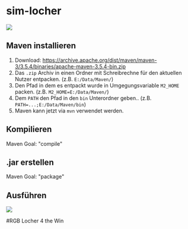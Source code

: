 # sim-locher

![](https://patrick-sachs.de/content/_/wolc/maven.png)

## Maven installieren

1. Download: https://archive.apache.org/dist/maven/maven-3/3.5.4/binaries/apache-maven-3.5.4-bin.zip
2. Das `.zip` Archiv in einen Ordner mit Schreibrechne für den aktuellen Nutzer entpacken. (z.B. `E:/Data/Maven/`)
3. Den Pfad in dem es entpackt wurde in Umgegungsvariable `M2_HOME` packen. (z.B. `M2_HOME=E:/Data/Maven/`)
4. Dem `PATH` den Pfad in den `bin` Unterordner geben.. (z.B. `PATH=...;E:/Data/Maven/bin`)
5. Maven kann jetzt via `mvn` verwendet werden.

## Kompilieren

Maven Goal: "compile"

## .jar erstellen

Maven Goal: "package"

## Ausführen

![](https://patrick-sachs.de/content/_/wolc/run.png)

#RGB Locher 4 the Win
